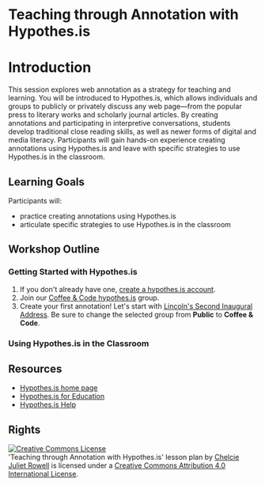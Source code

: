 # Teaching through Annotation with Hypothes.is

# Introduction

This session explores web annotation as a strategy for teaching and learning. You will be introduced to Hypothes.is, which allows individuals and groups to publicly or privately discuss any web page—from the popular press to literary works and scholarly journal articles. By creating annotations and participating in interpretive conversations, students develop traditional close reading skills, as well as newer forms of digital and media literacy. Participants will gain hands-on experience creating annotations using Hypothes.is and leave with specific strategies to use Hypothes.is in the classroom.

## Learning Goals

Participants will:

- practice creating annotations using Hypothes.is
- articulate specific strategies to use Hypothes.is in the classroom

## Workshop Outline

### Getting Started with Hypothes.is

1. If you don't already have one, [create a hypothes.is account](https://web.hypothes.is/start).
2. Join our [Coffee & Code hypothes.is](https://hypothes.is/groups/oBmJ6bz8/coffee-code) group.
3. Create your first annotation! Let's start with [Lincoln's Second Inaugural Address](https://via.hypothes.is/https://quod.lib.umich.edu/l/lincoln/lincoln8/1:711?rgn=div1;view=fulltext). Be sure to change the selected group from **Public** to **Coffee & Code**.

### Using Hypothes.is in the Classroom

## Resources

- [Hypothes.is home page](https://web.hypothes.is)
- [Hypothes.is for Education](https://web.hypothes.is/education)
- [Hypothes.is Help](https://hypothesis.zendesk.com/hc/en-us)

## Rights

<a rel="license" href="http://creativecommons.org/licenses/by/4.0/"><img alt="Creative Commons License" style="border-width:0" src="https://i.creativecommons.org/l/by/4.0/88x31.png" /></a><br /><span xmlns:dct="http://purl.org/dc/terms/" href="http://purl.org/dc/dcmitype/Text" property="dct:title" rel="dct:type">'Teaching through Annotation with Hypothes.is' lesson plan</span> by <a xmlns:cc="http://creativecommons.org/ns#" href="https://github.com/BCDigSchol/coffee-code/blob/master/hypothes.is/README.md" property="cc:attributionName" rel="cc:attributionURL">Chelcie Juliet Rowell</a> is licensed under a <a rel="license" href="http://creativecommons.org/licenses/by/4.0/">Creative Commons Attribution 4.0 International License</a>.
